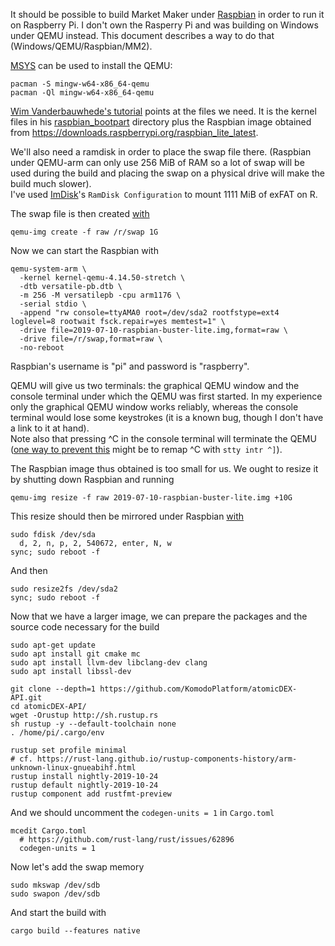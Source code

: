
It should be possible to build Market Maker under [Raspbian](https://en.wikipedia.org/wiki/Raspbian) in order to run it on Raspberry Pi. I don't own the Rasperry Pi and was building on Windows under QEMU instead. This document describes a way to do that (Windows/QEMU/Raspbian/MM2).

[MSYS](https://msys2.github.io/) can be used to install the QEMU:

    pacman -S mingw-w64-x86_64-qemu
    pacman -Ql mingw-w64-x86_64-qemu

[Wim Vanderbauwhede's tutorial](https://github.com/wimvanderbauwhede/limited-systems/wiki/Raspbian-%22stretch%22-for-Raspberry-Pi-3-on-QEMU) points at the files we need. It is the kernel files in his [raspbian_bootpart](https://github.com/wimvanderbauwhede/limited-systems/tree/master/Raspberry-Pi-3-QEMU/Raspbian/raspbian_bootpart) directory plus the Raspbian image obtained from https://downloads.raspberrypi.org/raspbian_lite_latest.

We'll also need a ramdisk in order to place the swap file there. (Raspbian under QEMU-arm can only use 256 MiB of RAM so a lot of swap will be used during the build and placing the swap on a physical drive will make the build much slower).  
I've used [ImDisk](https://sourceforge.net/projects/imdisk-toolkit/files/20190924/ImDiskTk-x64.exe/download)'s `RamDisk Configuration` to mount 1111 MiB of exFAT on R.  

The swap file is then created [with](https://www.raspberrypi.org/forums/viewtopic.php?p=109287#p109287)

    qemu-img create -f raw /r/swap 1G

Now we can start the Raspbian with

    qemu-system-arm \
      -kernel kernel-qemu-4.14.50-stretch \
      -dtb versatile-pb.dtb \
      -m 256 -M versatilepb -cpu arm1176 \
      -serial stdio \
      -append "rw console=ttyAMA0 root=/dev/sda2 rootfstype=ext4 loglevel=8 rootwait fsck.repair=yes memtest=1" \
      -drive file=2019-07-10-raspbian-buster-lite.img,format=raw \
      -drive file=/r/swap,format=raw \
      -no-reboot

Raspbian's username is "pi" and password is "raspberry".

QEMU will give us two terminals: the graphical QEMU window and the console terminal under which the QEMU was first started. In my experience only the graphical QEMU window works reliably, whereas the console terminal would lose some keystrokes (it is a known bug, though I don't have a link to it at hand).  
Note also that pressing ^C in the console terminal will terminate the QEMU ([one way to prevent this](https://unix.stackexchange.com/a/171707/42463) might be to remap ^C with `stty intr ^]`).

The Raspbian image thus obtained is too small for us. We ought to resize it by shutting down Raspbian and running

    qemu-img resize -f raw 2019-07-10-raspbian-buster-lite.img +10G

This resize should then be mirrored under Raspbian [with](https://gist.github.com/larsks/3933980)

    sudo fdisk /dev/sda
      d, 2, n, p, 2, 540672, enter, N, w
    sync; sudo reboot -f

And then

    sudo resize2fs /dev/sda2
    sync; sudo reboot -f

Now that we have a larger image, we can prepare the packages and the source code necessary for the build

    sudo apt-get update
    sudo apt install git cmake mc
    sudo apt install llvm-dev libclang-dev clang
    sudo apt install libssl-dev

    git clone --depth=1 https://github.com/KomodoPlatform/atomicDEX-API.git
    cd atomicDEX-API/
    wget -Orustup http://sh.rustup.rs
    sh rustup -y --default-toolchain none
    . /home/pi/.cargo/env

    rustup set profile minimal
    # cf. https://rust-lang.github.io/rustup-components-history/arm-unknown-linux-gnueabihf.html
    rustup install nightly-2019-10-24
    rustup default nightly-2019-10-24
    rustup component add rustfmt-preview

And we should uncomment the `codegen-units = 1` in `Cargo.toml`

    mcedit Cargo.toml
      # https://github.com/rust-lang/rust/issues/62896
      codegen-units = 1

Now let's add the swap memory

    sudo mkswap /dev/sdb
    sudo swapon /dev/sdb

And start the build with

    cargo build --features native
